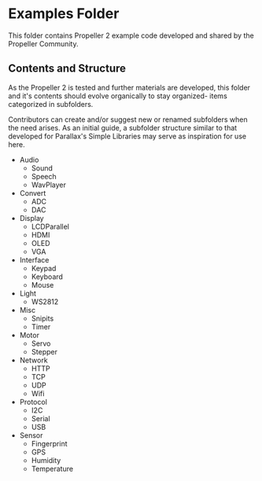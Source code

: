 # Examples Folder
This folder contains Propeller 2 example code developed and shared by the Propeller Community.  

## Contents and Structure
As the Propeller 2 is tested and further materials are developed, this folder and it's contents should evolve organically to stay organized- items categorized in subfolders.

Contributors can create and/or suggest new or renamed subfolders when the need arises. As an initial guide, a subfolder structure similar to that developed for Parallax's Simple Libraries may serve as inspiration for use here.
- Audio
  - Sound
  - Speech
  - WavPlayer
- Convert
  - ADC
  - DAC
- Display
  - LCDParallel
  - HDMI
  - OLED
  - VGA
- Interface
  - Keypad
  - Keyboard
  - Mouse
- Light
  - WS2812
- Misc
  - Snipits
  - Timer
- Motor
  - Servo
  - Stepper
- Network
  - HTTP
  - TCP
  - UDP
  - Wifi
- Protocol
  - I2C
  - Serial
  - USB
- Sensor
  - Fingerprint
  - GPS
  - Humidity
  - Temperature
  